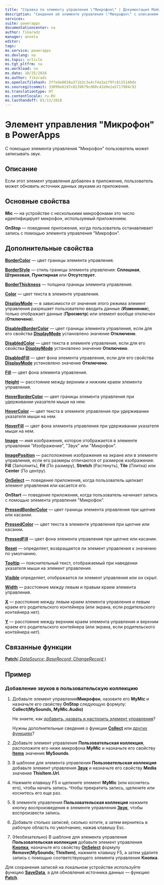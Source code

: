 ```yaml
---
title: "Справка по элементу управления \"Микрофон\" | Документация Майкрософт"
description: "Сведения об элементе управления \"Микрофон\" с описанием его свойств и примерами"
services: 
suite: powerapps
documentationcenter: na
author: fikaradz
manager: anneta
editor: 
tags: 
ms.service: powerapps
ms.devlang: na
ms.topic: article
ms.tgt_pltfrm: na
ms.workload: na
ms.date: 10/25/2016
ms.author: fikaradz
ms.openlocfilehash: 3ffede0018a371b3c3a4cf4a3a1f9fc8115140de
ms.sourcegitcommit: 33099e6197c0139679cd08c42e9e2a5717904c92
ms.translationtype: HT
ms.contentlocale: ru-RU
ms.lasthandoff: 01/12/2018
---
```

# <a name="microphone-control-in-powerapps"></a>Элемент управления "Микрофон" в PowerApps
С помощью элемента управления "Микрофон" пользователь может записывать звук.

## <a name="description"></a>Описание
Если этот элемент управления добавлен в приложение, пользователь может обновить источник данных звуками из приложения.

## <a name="key-properties"></a>Основные свойства
**Mic** — на устройстве с несколькими микрофонами это число идентифицирует микрофон, используемый приложением.

**OnStop** — поведение приложения, когда пользователь останавливает запись с помощью элемента управления "Микрофон".

## <a name="additional-properties"></a>Дополнительные свойства
**[BorderColor](properties-color-border.md)** — цвет границы элемента управления.

**[BorderStyle](properties-color-border.md)** — стиль границы элемента управления: **Сплошная**, **Штриховая**, **Пунктирная** или **Отсутствует**.

**[BorderThickness](properties-color-border.md)** — толщина границы элемента управления.

**[Color](properties-color-border.md)** — цвет текста в элементе управления.

**[DisplayMode](properties-core.md)** — в зависимости от значения этого режима элемент управления разрешает пользователю вводить данные (**Изменение**), только отображает данные (**Просмотр**) или элемент вообще отключен (**Отключено**).

**[DisabledBorderColor](properties-color-border.md)** — цвет границы элемента управления, если для его свойства **[DisplayMode](properties-core.md)** установлено значение **Отключено**.

**[DisabledColor](properties-color-border.md)** — цвет текста в элементе управления, если для его свойства **[DisplayMode](properties-core.md)** установлено значение **Отключено**.

**[DisabledFill](properties-color-border.md)** — цвет фона элемента управления, если для его свойства **[DisplayMode](properties-core.md)** установлено значение **Отключено**.

**[Fill](properties-color-border.md)** — цвет фона элемента управления.

**[Height](properties-size-location.md)** — расстояние между верхним и нижним краем элемента управления.

**[HoverBorderColor](properties-color-border.md)** — цвет границы элемента управления при удерживании указателя мыши на нем.

**[HoverColor](properties-color-border.md)** — цвет текста в элементе управления при удерживании указателя мыши на нем.

**[HoverFill](properties-color-border.md)** — цвет фона элемента управления при удерживании указателя мыши на нем.

**[Image](properties-visual.md)**  — имя изображения, которое отображается в элементе управления "Изображение", "Звук" или "Микрофон".

**[ImagePosition](properties-visual.md)** — расположение изображения на экране или в элементе управления, если его размеры отличаются от размеров изображения: **Fill** (Заполнить), **Fit** (По размеру), **Stretch** (Растянуть), **Tile** (Плитка) или **Center** (По центру).

**[OnSelect](properties-core.md)** — поведение приложения, когда пользователь щелкает элемент управления или касается его.

**OnStart** — поведение приложения, когда пользователь начинает запись с помощью элемента управления "Микрофон".

**[PressedBorderColor](properties-color-border.md)** — цвет границы элемента управления при щелчке или касании.

**[PressedColor](properties-color-border.md)** — цвет текста в элементе управления при щелчке или касании.

**[PressedFill](properties-color-border.md)** — цвет фона элемента управления при щелчке или касании.

**[Reset](properties-core.md)** — определяет, возвращается ли элемент управления к значению по умолчанию.

**[Tooltip](properties-core.md)** — пояснительный текст, отображаемый при наведении указателя мыши на элемент управления.

**[Visible](properties-core.md)** определяет, отображается ли элемент управления или он скрыт.

**[Width](properties-size-location.md)** — расстояние между левым и правым краем элемента управления.

**[X](properties-size-location.md)** — расстояние между левым краем элемента управления и левым краем его родительского контейнера (или экрана, если родительского контейнера нет).

**[Y](properties-size-location.md)** — расстояние между верхним краем элемента управления и верхним краем его родительского контейнера (или экрана, если родительского контейнера нет).

## <a name="related-functions"></a>Связанные функции
[**Patch**( *DataSource*; *BaseRecord*; *ChangeRecord* )](../functions/function-patch.md)

## <a name="example"></a>Пример
### <a name="add-sounds-to-a-custom-gallery-control"></a>Добавление звуков в пользовательскую коллекцию
1. Добавьте элемент управления**Микрофон**, назовите его **MyMic** и назначьте его свойству **OnStop** следующую формулу:<br>
   **Collect(MySounds, MyMic.Audio)**
   
    Не знаете, как [добавить, назвать и настроить элемент управления](../add-configure-controls.md)?
   
    Нужны дополнительные сведения о функции **[Collect](../functions/function-clear-collect-clearcollect.md)** или [других функциях](../formula-reference.md)?
2. Добавьте элемент управления **Пользовательская коллекция**, расположите его ниже микрофона **MyMic** и назначьте его свойству **[Items](properties-core.md)** значение **MySounds**.
3. В шаблоне для элемента управления **Пользовательская коллекция** добавьте элемент управления **[Звук](control-audio-video.md)** и назначьте его свойству **Media** значение **ThisItem.Url**.
4. Нажмите клавишу F5 и щелкните элемент **MyMic** (или коснитесь его), чтобы начать запись. Чтобы прекратить запись, щелкните или коснитесь его еще раз.
5. В элементе управления **Пользовательская коллекция** нажмите кнопку воспроизведения в элементе управления **[Звук](control-audio-video.md)**, чтобы воспроизвести запись.
6. Добавьте столько записей, сколько хотите, а затем вернитесь в рабочую область по умолчанию, нажав клавишу Esc.
7. (Необязательно) В шаблоне для элемента управления **Пользовательская коллекция** добавьте элемент управления **[Кнопка](control-button.md)**, назначьте его свойству **[OnSelect](properties-core.md)** формулу **Remove(MySounds; ThisItem)**, нажмите клавишу F5, а затем удалите запись с помощью соответствующего элемента управления **Кнопка**.

Для сохранения записей на локальном устройстве используйте функцию **[SaveData](../functions/function-savedata-loaddata.md)**, а для обновления источника данных — функцию **[Patch](../functions/function-patch.md)**.

